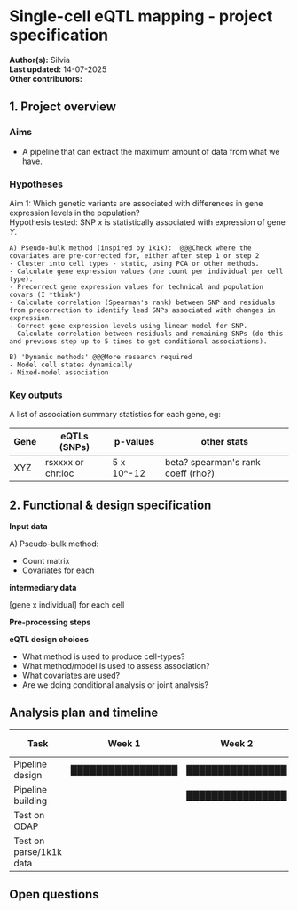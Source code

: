 # Single-cell eQTL mapping - project specification

**Author(s):** Silvia  
**Last updated:** 14-07-2025  
**Other contributors:**  

## 1. Project overview

### **Aims**
- A pipeline that can extract the maximum amount of data from what we have. 

### **Hypotheses**

Aim 1: Which genetic variants are associated with differences in gene expression levels in the population?  
Hypothesis tested: SNP *x* is statistically associated with expression of gene *Y*.

    A) Pseudo-bulk method (inspired by 1k1k):  @@@Check where the covariates are pre-corrected for, either after step 1 or step 2
    - Cluster into cell types - static, using PCA or other methods.  
    - Calculate gene expression values (one count per individual per cell type).  
    - Precorrect gene expression values for technical and population covars (I *think*)
    - Calculate correlation (Spearman's rank) between SNP and residuals from precorrection to identify lead SNPs associated with changes in expression.  
    - Correct gene expression levels using linear model for SNP.  
    - Calculate correlation between residuals and remaining SNPs (do this and previous step up to 5 times to get conditional associations). 

    B) 'Dynamic methods' @@@More research required
    - Model cell states dynamically
    - Mixed-model association 

### **Key outputs**

A list of association summary statistics for each gene, eg:

|Gene | eQTLs (SNPs) | p-values | other stats|
|----|----|----|----|
| XYZ | rsxxxx or chr:loc | 5 x 10^-12 | beta? spearman's rank coeff (rho?)|

## 2. Functional & design specification

**Input data**

A) Pseudo-bulk method:
- Count matrix
- Covariates for each 

**intermediary data**

[gene x individual] for each cell

**Pre-processing steps**

**eQTL design choices**
- What method is used to produce cell-types?
- What method/model is used to assess association?
- What covariates are used?
- Are we doing conditional analysis or joint analysis?

## Analysis plan and timeline

| Task                        | Week 1 | Week 2 | Week 3 | Week 4 | Week 5 |
|-----------------------------|------------------|----------------|-----------------|------------------|------------------|
| Pipeline design             | █████████████████|████████████████|█████████████████|                  |                  |
| Pipeline building           |                  |████████████████|█████████████████|██████████████████|                  |
| Test on ODAP                |                  |                |                 |                  |                  |
| Test on parse/1k1k data     |                  |                |█████████████████|                  |                  |

## Open questions
